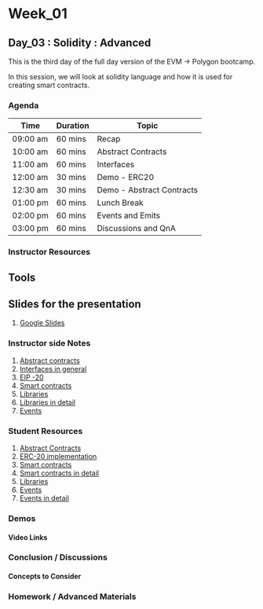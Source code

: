 
# Week_01
## Day_03 : Solidity : Advanced

This is the third day of the full day version of the EVM → Polygon bootcamp.

In this session, we will look at solidity language and how it is used for creating smart contracts.
### Agenda

| Time | Duration | Topic |
| --- | --- | --- |
| 09:00 am | 60 mins | Recap | 
| 10:00 am | 60 mins | Abstract Contracts | 
| 11:00 am | 60 mins | Interfaces |
| 12:00 am | 30 mins | Demo - ERC20 |
| 12:30 am | 30 mins | Demo - Abstract Contracts |
| 01:00 pm | 60 mins | Lunch Break |
| 02:00 pm | 60 mins | Events and Emits |
| 03:00 pm | 60 mins | Discussions and QnA |


### Instructor Resources

## Tools


## Slides for the presentation
1. [Google Slides](https://docs.google.com/presentation/d/17uF2BZOtB4ZtSmrQlrlSW22bl264HdpvzdjbPdW9pps/edit?usp=sharing)

### Instructor side Notes
1. [Abstract contracts](https://www.tutorialspoint.com/solidity/solidity_abstract_contracts.htm)
2. [Interfaces in general](https://cryptomarketpool.com/interface-in-solidity-smart-contracts/#:~:text=What%20is%20an%20interface%20in,implementation%20details%20are%20less%20important)
3. [EIP -20 ](https://eips.ethereum.org/EIPS/eip-20)
4. [Smart contracts](https://www.ibm.com/uk-en/topics/smart-contracts)
5. [Libraries](https://www.geeksforgeeks.org/solidity-libraries/#:~:text=Libraries%20in%20solidity%20are%20similar,library%20reduces%20the%20gas%20cost.)
6. [Libraries in detail](https://cryptomarketpool.com/libraries-in-solidity/)
7. [Events](https://betterprogramming.pub/what-is-an-event-in-solidity-420caeb38859)

### Student Resources

1. [Abstract Contracts](https://docs.soliditylang.org/en/v0.6.2/contracts.html#abstract-contracts)
2. [ERC-20 implementation](https://solidity-by-example.org/app/erc20/)
3. [Smart contracts](https://ethereum.org/en/developers/docs/smart-contracts/)
4. [Smart contracts in detail](https://www.tutorialspoint.com/what-are-smart-contracts#:~:text=A%20Smart%20contract%20is%20a,lot%20of%20time%20and%20money.)
5. [Libraries](https://www.tutorialspoint.com/solidity/solidity_libraries.htm)
6. [Events](https://www.tutorialspoint.com/solidity/solidity_events.htm)
7. [Events in detail](https://techblog.geekyants.com/an-introduction-to-events-in-solidity)

### Demos

#### Video Links

### Conclusion / Discussions

#### Concepts to Consider

### Homework / Advanced Materials

